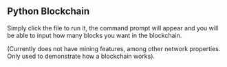 Python Blockchain
-----------------
Simply click the file to run it, the command prompt will appear and you will be able to input how many blocks you want in the blockchain.

(Currently does not have mining features, among other network properties. Only used to demonstrate how a blockchain works).
